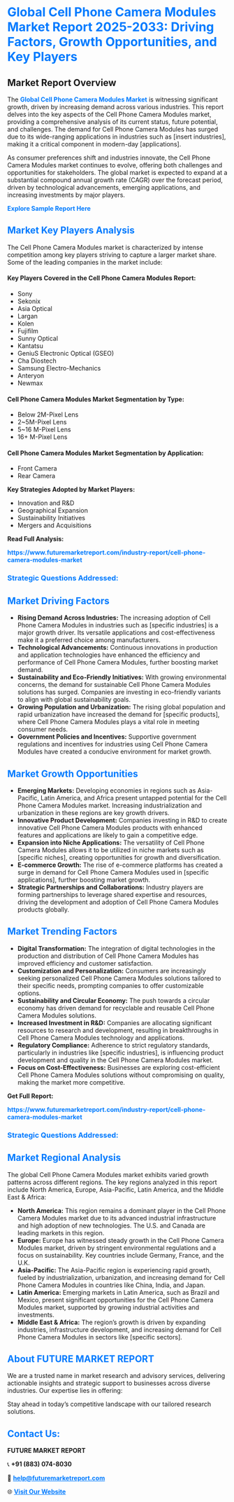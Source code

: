 <h1 style="color: #007BFF;">Global Cell Phone Camera Modules Market Report 2025-2033: Driving Factors, Growth Opportunities, and Key Players</h1>

<section id="overview">
<h2>Market Report Overview</h2>
<p>The <a href="https://www.futuremarketreport.com/industry-report/cell-phone-camera-modules-market" style="color: #007BFF; text-decoration: none;"><strong>Global Cell Phone Camera Modules Market</strong></a> is witnessing significant growth, driven by increasing demand across various industries. This report delves into the key aspects of the Cell Phone Camera Modules market, providing a comprehensive analysis of its current status, future potential, and challenges. The demand for Cell Phone Camera Modules has surged due to its wide-ranging applications in industries such as [insert industries], making it a critical component in modern-day [applications].</p>
<p>As consumer preferences shift and industries innovate, the Cell Phone Camera Modules market continues to evolve, offering both challenges and opportunities for stakeholders. The global market is expected to expand at a substantial compound annual growth rate (CAGR) over the forecast period, driven by technological advancements, emerging applications, and increasing investments by major players.</p>
</section>

<section id="overview">
<p><a href="https://www.futuremarketreport.com/request-sample/reportId=76487" style="color: #007BFF; text-decoration: none;"><strong>Explore Sample Report Here</strong></a></p>
</section>

<section id="key-players">
<h2 style="color: #007BFF;">Market Key Players Analysis</h2>
<p>The Cell Phone Camera Modules market is characterized by intense competition among key players striving to capture a larger market share. Some of the leading companies in the market include:</p>
<h4>Key Players Covered in the Cell Phone Camera Modules Report:</h4>
<ul><li>Sony</li><li>Sekonix</li><li>Asia Optical</li><li>Largan</li><li>Kolen</li><li>Fujifilm</li><li>Sunny Optical</li><li>Kantatsu</li><li>GeniuS Electronic Optical (GSEO)</li><li>Cha Diostech</li><li>Samsung Electro-Mechanics</li><li>Anteryon</li><li>Newmax</li></ul>
<h4>Cell Phone Camera Modules Market Segmentation by Type:</h4>
<ul><li>Below 2M-Pixel Lens</li><li>2~5M-Pixel Lens</li><li>5~16 M-Pixel Lens</li><li>16+ M-Pixel Lens</li></ul>

<h4>Cell Phone Camera Modules Market Segmentation by Application:</h4>
<ul><li>Front Camera</li><li>Rear Camera</li></ul>
<p><strong>Key Strategies Adopted by Market Players:</strong></p>
<ul>
<li>Innovation and R&D</li>
<li>Geographical Expansion</li>
<li>Sustainability Initiatives</li>
<li>Mergers and Acquisitions</li>
</ul>
</section>

<section>
<p><strong>Read Full Analysis: </strong></p><a href="https://www.futuremarketreport.com/industry-report/cell-phone-camera-modules-market" style="color: #007BFF; text-decoration: none;"><strong>https://www.futuremarketreport.com/industry-report/cell-phone-camera-modules-market</strong></a>
<h3 style="color: #007BFF;">Strategic Questions Addressed:</h3>
</section>

<section id="driving-factors">
<h2 style="color: #007BFF;">Market Driving Factors</h2>
<ul>
<li><strong>Rising Demand Across Industries:</strong> The increasing adoption of Cell Phone Camera Modules in industries such as [specific industries] is a major growth driver. Its versatile applications and cost-effectiveness make it a preferred choice among manufacturers.</li>
<li><strong>Technological Advancements:</strong> Continuous innovations in production and application technologies have enhanced the efficiency and performance of Cell Phone Camera Modules, further boosting market demand.</li>
<li><strong>Sustainability and Eco-Friendly Initiatives:</strong> With growing environmental concerns, the demand for sustainable Cell Phone Camera Modules solutions has surged. Companies are investing in eco-friendly variants to align with global sustainability goals.</li>
<li><strong>Growing Population and Urbanization:</strong> The rising global population and rapid urbanization have increased the demand for [specific products], where Cell Phone Camera Modules plays a vital role in meeting consumer needs.</li>
<li><strong>Government Policies and Incentives:</strong> Supportive government regulations and incentives for industries using Cell Phone Camera Modules have created a conducive environment for market growth.</li>
</ul>
</section>

<section id="growth-opportunities">
<h2 style="color: #007BFF;">Market Growth Opportunities</h2>
<ul>
<li><strong>Emerging Markets:</strong> Developing economies in regions such as Asia-Pacific, Latin America, and Africa present untapped potential for the Cell Phone Camera Modules market. Increasing industrialization and urbanization in these regions are key growth drivers.</li>
<li><strong>Innovative Product Development:</strong> Companies investing in R&D to create innovative Cell Phone Camera Modules products with enhanced features and applications are likely to gain a competitive edge.</li>
<li><strong>Expansion into Niche Applications:</strong> The versatility of Cell Phone Camera Modules allows it to be utilized in niche markets such as [specific niches], creating opportunities for growth and diversification.</li>
<li><strong>E-commerce Growth:</strong> The rise of e-commerce platforms has created a surge in demand for Cell Phone Camera Modules used in [specific applications], further boosting market growth.</li>
<li><strong>Strategic Partnerships and Collaborations:</strong> Industry players are forming partnerships to leverage shared expertise and resources, driving the development and adoption of Cell Phone Camera Modules products globally.</li>
</ul>
</section>

<section id="trending-factors">
<h2 style="color: #007BFF;">Market Trending Factors</h2>
<ul>
<li><strong>Digital Transformation:</strong> The integration of digital technologies in the production and distribution of Cell Phone Camera Modules has improved efficiency and customer satisfaction.</li>
<li><strong>Customization and Personalization:</strong> Consumers are increasingly seeking personalized Cell Phone Camera Modules solutions tailored to their specific needs, prompting companies to offer customizable options.</li>
<li><strong>Sustainability and Circular Economy:</strong> The push towards a circular economy has driven demand for recyclable and reusable Cell Phone Camera Modules solutions.</li>
<li><strong>Increased Investment in R&D:</strong> Companies are allocating significant resources to research and development, resulting in breakthroughs in Cell Phone Camera Modules technology and applications.</li>
<li><strong>Regulatory Compliance:</strong> Adherence to strict regulatory standards, particularly in industries like [specific industries], is influencing product development and quality in the Cell Phone Camera Modules market.</li>
<li><strong>Focus on Cost-Effectiveness:</strong> Businesses are exploring cost-efficient Cell Phone Camera Modules solutions without compromising on quality, making the market more competitive.</li>
</ul>
</section>

<section>
<p><strong>Get Full Report: </strong></p><a href="https://www.futuremarketreport.com/industry-report/cell-phone-camera-modules-market" style="color: #007BFF; text-decoration: none;"><strong>https://www.futuremarketreport.com/industry-report/cell-phone-camera-modules-market</strong></a>
<h3 style="color: #007BFF;">Strategic Questions Addressed:</h3>
</section>


<section id="regional-analysis">
<h2 style="color: #007BFF;">Market Regional Analysis</h2>
<p>The global Cell Phone Camera Modules market exhibits varied growth patterns across different regions. The key regions analyzed in this report include North America, Europe, Asia-Pacific, Latin America, and the Middle East & Africa:</p>
<ul>
<li><strong>North America:</strong> This region remains a dominant player in the Cell Phone Camera Modules market due to its advanced industrial infrastructure and high adoption of new technologies. The U.S. and Canada are leading markets in this region.</li>
<li><strong>Europe:</strong> Europe has witnessed steady growth in the Cell Phone Camera Modules market, driven by stringent environmental regulations and a focus on sustainability. Key countries include Germany, France, and the U.K.</li>
<li><strong>Asia-Pacific:</strong> The Asia-Pacific region is experiencing rapid growth, fueled by industrialization, urbanization, and increasing demand for Cell Phone Camera Modules in countries like China, India, and Japan.</li>
<li><strong>Latin America:</strong> Emerging markets in Latin America, such as Brazil and Mexico, present significant opportunities for the Cell Phone Camera Modules market, supported by growing industrial activities and investments.</li>
<li><strong>Middle East & Africa:</strong> The region’s growth is driven by expanding industries, infrastructure development, and increasing demand for Cell Phone Camera Modules in sectors like [specific sectors].</li>
</ul>
</section>

<footer>
<h2 style="color: #007BFF;">About FUTURE MARKET REPORT</h2>
<p>We are a trusted name in market research and advisory services, delivering actionable insights and strategic support to businesses across diverse industries. Our expertise lies in offering:</p>

<p>Stay ahead in today’s competitive landscape with our tailored research solutions.</p>

<h2 style="color: #007BFF;">Contact Us:</h2>
<p><strong>FUTURE MARKET REPORT</strong></p>
<p>📞 <strong>+91 (883) 074-8030</strong></p>
<p>📧 <strong><a href="mailto:help@futuremarketreport.com" style="color: #007BFF;">help@futuremarketreport.com</a></strong></p>
<p>🌐 <strong><a href="https://www.futuremarketreport.com/" style="color: #007BFF;">Visit Our Website</a></strong></p>
</footer>